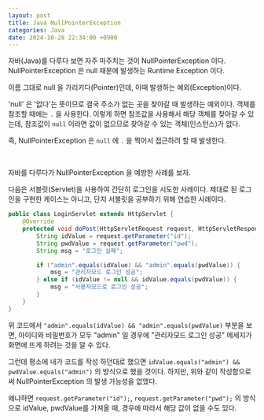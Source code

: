 ```yaml
---
layout: post
title: Java NullPointerException
categories: Java
date: 2024-10-28 22:34:00 +0900
---
```

자바(Java)를 다루다 보면 자주 마주치는 것이 NullPointerException 이다. NullPointerException 은 null 때문에 발생하는 Runtime Exception 이다.

이름 그대로 null 을 가리키다(Pointer)인데, 이때 발생하는 예외(Exception)이다.

'null' 은 '없다'는 뜻이므로 결국 주소가 없는 곳을 찾아갈 때 발생하는 예외이다. 객체를 참조할 때에는 ```.``` 을 사용한다. 이렇게 하면 참조값을 사용해서 해당 객체를 찾아갈 수 있는데, 참조값이 ```null``` 이라면 값이 없으므로 찾아갈 수 있는 객체(인스턴스)가 없다.

즉, NullPointerException 은 ```null``` 에 ```.``` 을 찍어서 접근하려 할 때 발생한다.

<br>

자바를 다루다가 NullPointerException 을 예방한 사례를 보자.

다음은 서블릿(Servlet)을 사용하여 간단히 로그인을 시도한 사례이다. 제대로 된 로그인을 구현한 케이스는 아니고, 단지 서블릿을 공부하기 위해 연습한 사례이다.

```java
public class LoginServlet extends HttpServlet {
    @Override
    protected void doPost(HttpServletRequest request, HttpServletResponse response) throws ServletException, IOException {
        String idValue = request.getParameter("id");
        String pwdValue = request.getParameter("pwd");
        String msg = "로그인 실패";

        if ("admin".equals(idValue) && "admin".equals(pwdValue)) {
            msg = "관리자모드 로그인 성공";
        } else if (idValue != null && idValue.equals(pwdValue)) {
            msg = "사용자모드로 로그인 성공";
        }
    }
}
```

위 코드에서 ```"admin".equals(idValue) && "admin".equals(pwdValue)``` 부분을 보면, 아이디와 비밀번호가 모두 "admin" 일 경우에 "관리자모드 로그인 성공" 메세지가 화면에 뜨게 하려는 것을 알 수 있다.

그런데 평소에 내가 코드를 작성 하던대로 했으면 ```idValue.equals("admin") && pwdValue.equals("admin")``` 의 방식으로 했을 것이다. 하지만, 위와 같이 작성함으로써 NullPointerException 의 발생 가능성을 없앴다.

왜냐하면 ```request.getParameter("id");```, ```request.getParameter("pwd");``` 의 방식으로 idValue, pwdValue를 가져올 때, 경우에 따라서 해당 값이 없을 수도 있다. 